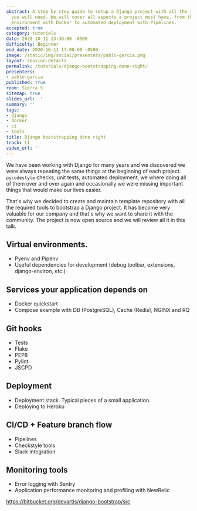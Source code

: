 ```yaml
---
abstract: A step by step guide to setup a Django project with all the required tools
  you will need. We will cover all aspects a project must have, from the development
  environment with Docker to automated deployment with Pipelines.
accepted: true
category: tutorials
date: 2020-10-11 13:30:00 -0500
difficulty: Beginner
end_date: 2020-10-11 17:00:00 -0500
image: /static/img/social/presenters/pablo-garcia.png
layout: session-details
permalink: /tutorials/django-bootstrapping-done-right/
presenters:
- pablo-garcia
published: true
room: Sierra 5
sitemap: true
slides_url: ''
summary: ''
tags:
- django
- docker
- ci
- tools
title: Django bootstrapping done right
track: t1
video_url: ''
---
```


We have been working with Django for many years and we discovered we were always repeating the same things at the beginning of each project. `pycodestyle` checks, unit tests, automated deployment, we where doing all of them over and over again and occasionally we were missing important things that would make our lives easier.

That's why we decided to create and maintain template repository with all the required tools to bootstrap a Django project. It has become very valuable for our company and that's why we want to share it with the community. The project is now open source and we will review all it in this talk.

## Virtual environments.

* Pyenv and Pipenv
* Useful dependencies for development (debug toolbar, extensions, django-environ, etc.)

## Services your application depends on

* Docker quickstart
* Compose example with DB (PostgreSQL), Cache (Redis), NGINX and RQ

## Git hooks

* Tests
* Flake
* PEP8
* Pylint
* JSCPD

## Deployment

* Deployment stack. Typical pieces of a small application.
* Deploying to Heroku

## CI/CD + Feature branch flow

* Pipelines
* Checkstyle tools
* Slack integration

## Monitoring tools

* Error logging with Sentry
* Application performance monitoring and profiling with NewRelic

https://bitbucket.org/devartis/django-bootstrap/src
